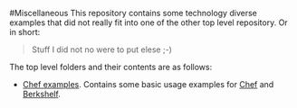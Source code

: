 #Miscellaneous
This repository contains some technology diverse examples that did not really fit into one of the other top level repository. Or in short:

> Stuff I did not no were to put elese ;-)

The top level folders and their contents are as follows:

- [Chef examples](./chef-examples/README.md "Chef examples"). Contains some basic usage examples for [Chef](https://www.chef.io/chef/) and [Berkshelf](http://berkshelf.com/).